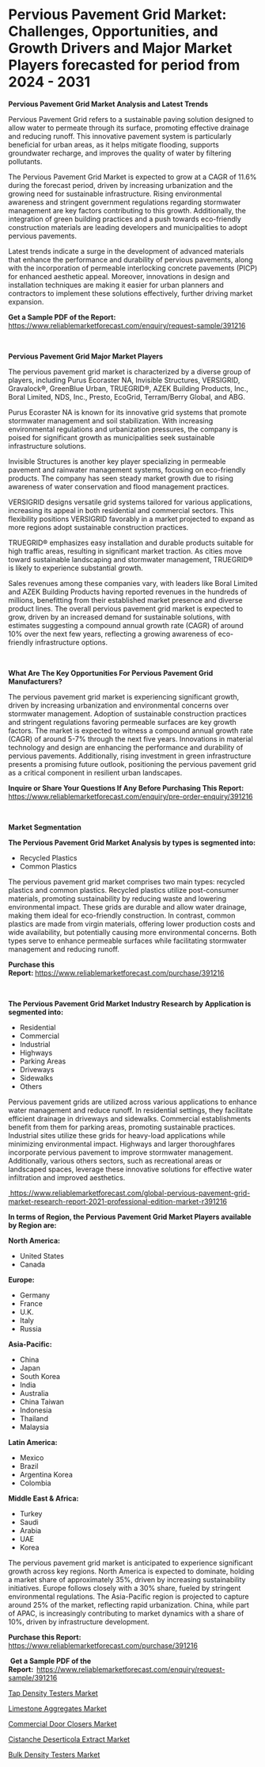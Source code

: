 <p><h1>Pervious Pavement Grid Market: Challenges, Opportunities, and Growth Drivers and Major Market Players forecasted for period from 2024 - 2031</h1></p><p><strong>Pervious Pavement Grid Market Analysis and Latest Trends</strong></p>
<p><p>Pervious Pavement Grid refers to a sustainable paving solution designed to allow water to permeate through its surface, promoting effective drainage and reducing runoff. This innovative pavement system is particularly beneficial for urban areas, as it helps mitigate flooding, supports groundwater recharge, and improves the quality of water by filtering pollutants.</p><p>The Pervious Pavement Grid Market is expected to grow at a CAGR of 11.6% during the forecast period, driven by increasing urbanization and the growing need for sustainable infrastructure. Rising environmental awareness and stringent government regulations regarding stormwater management are key factors contributing to this growth. Additionally, the integration of green building practices and a push towards eco-friendly construction materials are leading developers and municipalities to adopt pervious pavements.</p><p>Latest trends indicate a surge in the development of advanced materials that enhance the performance and durability of pervious pavements, along with the incorporation of permeable interlocking concrete pavements (PICP) for enhanced aesthetic appeal. Moreover, innovations in design and installation techniques are making it easier for urban planners and contractors to implement these solutions effectively, further driving market expansion.</p></p>
<p><strong>Get a Sample PDF of the Report:&nbsp;</strong> <a href="https://www.reliablemarketforecast.com/enquiry/request-sample/391216?utm_campaign=1129&utm_medium=2&utm_source=Github&utm_content=ia&utm_term=26102024&utm_id=pervious-pavement-grid">https://www.reliablemarketforecast.com/enquiry/request-sample/391216</a></p>
<p>&nbsp;</p>
<p><strong>Pervious Pavement Grid Major Market Players</strong></p>
<p><p>The pervious pavement grid market is characterized by a diverse group of players, including Purus Ecoraster NA, Invisible Structures, VERSIGRID, Gravalock®, GreenBlue Urban, TRUEGRID®, AZEK Building Products, Inc., Boral Limited, NDS, Inc., Presto, EcoGrid, Terram/Berry Global, and ABG. </p><p>Purus Ecoraster NA is known for its innovative grid systems that promote stormwater management and soil stabilization. With increasing environmental regulations and urbanization pressures, the company is poised for significant growth as municipalities seek sustainable infrastructure solutions.</p><p>Invisible Structures is another key player specializing in permeable pavement and rainwater management systems, focusing on eco-friendly products. The company has seen steady market growth due to rising awareness of water conservation and flood management practices.</p><p>VERSIGRID designs versatile grid systems tailored for various applications, increasing its appeal in both residential and commercial sectors. This flexibility positions VERSIGRID favorably in a market projected to expand as more regions adopt sustainable construction practices.</p><p>TRUEGRID® emphasizes easy installation and durable products suitable for high traffic areas, resulting in significant market traction. As cities move toward sustainable landscaping and stormwater management, TRUEGRID® is likely to experience substantial growth.</p><p>Sales revenues among these companies vary, with leaders like Boral Limited and AZEK Building Products having reported revenues in the hundreds of millions, benefitting from their established market presence and diverse product lines. The overall pervious pavement grid market is expected to grow, driven by an increased demand for sustainable solutions, with estimates suggesting a compound annual growth rate (CAGR) of around 10% over the next few years, reflecting a growing awareness of eco-friendly infrastructure options.</p></p>
<p>&nbsp;</p>
<p><strong>What Are The Key Opportunities For Pervious Pavement Grid Manufacturers?</strong></p>
<p><p>The pervious pavement grid market is experiencing significant growth, driven by increasing urbanization and environmental concerns over stormwater management. Adoption of sustainable construction practices and stringent regulations favoring permeable surfaces are key growth factors. The market is expected to witness a compound annual growth rate (CAGR) of around 5-7% through the next five years. Innovations in material technology and design are enhancing the performance and durability of pervious pavements. Additionally, rising investment in green infrastructure presents a promising future outlook, positioning the pervious pavement grid as a critical component in resilient urban landscapes.</p></p>
<p><strong>Inquire or Share Your Questions If Any Before Purchasing This Report:</strong> <a href="https://www.reliablemarketforecast.com/enquiry/pre-order-enquiry/391216?utm_campaign=1129&utm_medium=2&utm_source=Github&utm_content=ia&utm_term=26102024&utm_id=pervious-pavement-grid">https://www.reliablemarketforecast.com/enquiry/pre-order-enquiry/391216</a></p>
<p>&nbsp;</p>
<p><strong>Market Segmentation</strong></p>
<p><strong>The Pervious Pavement Grid Market Analysis by types is segmented into:</strong></p>
<p><ul><li>Recycled Plastics</li><li>Common Plastics</li></ul></p>
<p><p>The pervious pavement grid market comprises two main types: recycled plastics and common plastics. Recycled plastics utilize post-consumer materials, promoting sustainability by reducing waste and lowering environmental impact. These grids are durable and allow water drainage, making them ideal for eco-friendly construction. In contrast, common plastics are made from virgin materials, offering lower production costs and wide availability, but potentially causing more environmental concerns. Both types serve to enhance permeable surfaces while facilitating stormwater management and reducing runoff.</p></p>
<p><strong>Purchase this Report:&nbsp;</strong><a href="https://www.reliablemarketforecast.com/purchase/391216?utm_campaign=1129&utm_medium=2&utm_source=Github&utm_content=ia&utm_term=26102024&utm_id=pervious-pavement-grid">https://www.reliablemarketforecast.com/purchase/391216</a></p>
<p>&nbsp;</p>
<p><strong>The Pervious Pavement Grid Market Industry Research by Application is segmented into:</strong></p>
<p><ul><li>Residential</li><li>Commercial</li><li>Industrial</li><li>Highways</li><li>Parking Areas</li><li>Driveways</li><li>Sidewalks</li><li>Others</li></ul></p>
<p><p>Pervious pavement grids are utilized across various applications to enhance water management and reduce runoff. In residential settings, they facilitate efficient drainage in driveways and sidewalks. Commercial establishments benefit from them for parking areas, promoting sustainable practices. Industrial sites utilize these grids for heavy-load applications while minimizing environmental impact. Highways and larger thoroughfares incorporate pervious pavement to improve stormwater management. Additionally, various others sectors, such as recreational areas or landscaped spaces, leverage these innovative solutions for effective water infiltration and improved aesthetics.</p></p>
<p><a href="https://www.reliablemarketforecast.com/global-pervious-pavement-grid-market-research-report-2021-professional-edition-market-r391216?utm_campaign=1129&utm_medium=2&utm_source=Github&utm_content=ia&utm_term=26102024&utm_id=pervious-pavement-grid">&nbsp;https://www.reliablemarketforecast.com/global-pervious-pavement-grid-market-research-report-2021-professional-edition-market-r391216</a></p>
<p><strong>In terms of Region, the Pervious Pavement Grid Market Players available by Region are:</strong></p>
<p>
    <p> <strong> North America: </strong>
        <ul>
            <li>United States</li>
            <li>Canada</li>
        </ul>
        </p> 
    <p> <strong> Europe: </strong>
        <ul>
            <li>Germany</li>
            <li>France</li>
            <li>U.K.</li>
            <li>Italy</li>
            <li>Russia</li>
        </ul>
        </p> 
    <p> <strong> Asia-Pacific: </strong>
        <ul>
            <li>China</li>
            <li>Japan</li>
            <li>South Korea</li>
            <li>India</li>
            <li>Australia</li>
            <li>China Taiwan</li>
            <li>Indonesia</li>
            <li>Thailand</li>
            <li>Malaysia</li>
        </ul>
        </p> 
    <p> <strong> Latin America: </strong>
        <ul>
            <li>Mexico</li>
            <li>Brazil</li>
            <li>Argentina Korea</li>
            <li>Colombia</li>
        </ul>
        </p> 
    <p> <strong> Middle East & Africa: </strong>
        <ul>
            <li>Turkey</li>
            <li>Saudi</li>
            <li>Arabia</li>
            <li>UAE</li>
            <li>Korea</li>
        </ul>
    </p>
    </p>
<p><p>The pervious pavement grid market is anticipated to experience significant growth across key regions. North America is expected to dominate, holding a market share of approximately 35%, driven by increasing sustainability initiatives. Europe follows closely with a 30% share, fueled by stringent environmental regulations. The Asia-Pacific region is projected to capture around 25% of the market, reflecting rapid urbanization. China, while part of APAC, is increasingly contributing to market dynamics with a share of 10%, driven by infrastructure development.</p></p>
<p><strong>Purchase this Report: </strong><a href="https://www.reliablemarketforecast.com/purchase/391216?utm_campaign=1129&utm_medium=2&utm_source=Github&utm_content=ia&utm_term=26102024&utm_id=pervious-pavement-grid">https://www.reliablemarketforecast.com/purchase/391216</a></p>
<p>&nbsp;<strong>Get a Sample PDF of the Report:&nbsp;&nbsp;</strong><a href="https://www.reliablemarketforecast.com/enquiry/request-sample/391216?utm_campaign=1129&utm_medium=2&utm_source=Github&utm_content=ia&utm_term=26102024&utm_id=pervious-pavement-grid">https://www.reliablemarketforecast.com/enquiry/request-sample/391216</a></p>
<p><strong></strong></p>
<p><p><a href="https://www.linkedin.com/pulse/tap-density-testers-market-revolution-2024-2031-trends-shaping-uepec?utm_campaign=1129&utm_medium=2&utm_source=Github&utm_content=ia&utm_term=26102024&utm_id=pervious-pavement-grid">Tap Density Testers Market</a></p><p><a href="https://github.com/loanv6asmitty/Market-Research-Report-List-1/blob/main/limestone-aggregates-market.md?utm_campaign=1129&utm_medium=2&utm_source=Github&utm_content=ia&utm_term=26102024&utm_id=pervious-pavement-grid">Limestone Aggregates Market</a></p><p><a href="https://issuu.com/reportprime-2/docs/commercial-door-closers-market-size_69a72cad41af0c?utm_campaign=1129&utm_medium=2&utm_source=Github&utm_content=ia&utm_term=26102024&utm_id=pervious-pavement-grid">Commercial Door Closers Market</a></p><p><a href="https://github.com/janeengrenong0/Market-Research-Report-List-1/blob/main/cistanche-deserticola-extract-market.md?utm_campaign=1129&utm_medium=2&utm_source=Github&utm_content=ia&utm_term=26102024&utm_id=pervious-pavement-grid">Cistanche Deserticola Extract Market</a></p><p><a href="https://www.linkedin.com/pulse/global-bulk-density-testers-nexus-sector-confluences-regional-mbtwc?utm_campaign=1129&utm_medium=2&utm_source=Github&utm_content=ia&utm_term=26102024&utm_id=pervious-pavement-grid">Bulk Density Testers Market</a></p></p>